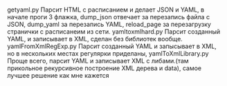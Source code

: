# 
getyaml.py Парсит HTML с расписанием и делает JSON и YAML, в начале проги 3 флажка, dump_json отвечает за перезапись файла с JSON, dump_yaml за перезапись YAML, reload_page за перезагрузку странички с расписанеим из сети.
yamltoxmlhard.py Парсит созданный YAML, и записывает в XML, сделан без библиотек вообще.
yamlFromXmlRegExp.py Парсит созданный YAML и запысывает в XML, но в нескольких местах регулярки приделаны,
yamlToXmlLibrary.py Проще всего, парсит YAML и записывает XML с либами.(там прикольное рекурсивное построение XML дерева и data), самое лучшее решение как мне кажется
